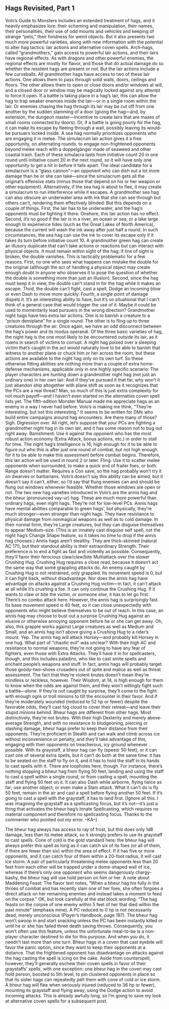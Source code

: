 ## Hags Revisited, Part 1

Volo’s Guide to Monsters includes an extended treatment of hags, and it heavily emphasizes lore: their scheming and manipulation, their names, their personalities, their use of odd mounts and vehicles and keeping of strange “pets,” their fondness for weird objects. But it also presents two much more powerful varieties, along with new information with the potential to alter hag tactics: lair actions and alternative coven spells.
Arch-hags, called “grandmothers,” gain access to powerful lair actions, and their lairs have regional effects. As with dragons and other powerful enemies, the regional effects are mostly for flavor, and those that do actual damage do so whether the resident hags are present or not. But the lair actions include a few curveballs.
All grandmother hags have access to two of these lair actions. One allows them to pass through solid walls, doors, ceilings and floors. The other allows them to open or close doors and/or windows at will, and a closed door or window may be magically locked against any attempt to force it open. If a battle is taking place in a hag’s lair, this can allow the hag to trap weaker enemies inside the lair—or in a single room within the lair. Or enemies chasing the hag through its lair may be cut off from one another by the sudden slamming of a door (giving the hag—and, by extension, the dungeon master—incentive to create lairs that are mazes of small rooms connected by doors). Or, if a battle is going poorly for the hag, it can make its escape by fleeing through a wall, possibly leaving its would-be pursuers locked inside.
A sea hag normally prioritizes opponents who are engaging it in melee. The simulacrum lair action gives it a free opportunity, on alternating rounds, to engage non-frightened opponents beyond melee reach with a doppelgänger made of seaweed and other coastal trash. Each of these simulacra lasts from initiative count 20 in one round until initiative count 20 in the next round, so it will have only one opportunity to get a hit in before it falls apart. The ideal candidate for a simulacrum is a “glass cannon”—an opponent who can dish out a lot more damage than he or she can take—since the simulacrum gets all the original’s offensive stats (minus those that depend on his or her weapon or other equipment). Alternatively, if the sea hag is about to flee, it may create a simulacrum to run interference while it escapes.
A grandmother sea hag can also obscure an underwater area with ink that she can see through but others can’t, rendering them effectively blinded. But this depends on a couple of things. First, the lair has to be underwater, and the hag’s opponents must be fighting it there. Onshore, this lair action has no effect. Second, it’s no good if the lair is in a river, an ocean or sea, or a lake large enough to experience tides (such as the Great Lakes of North America), because the current will wash the ink away after just half a round. In such circumstances, the sea hag can use the ink to cover its escape only if it takes its turn before initiative count 10.
A grandmother green hag can create an illusory duplicate that can’t take actions or reactions but can interact with physical objects. It must remain within sight of the hag; if line of sight is broken, the double vanishes. This is tactically problematic for a few reasons. First, no one who sees what happens can mistake the double for the original (although the act of handling a physical object may create enough doubt in anyone who observes it to pose the question of whether the double is something more than just an illusion). Second, since the hag must keep it in view, the double can’t stand in for the hag while it makes an escape. Third, the double can’t fight, cast a spell, Dodge an incoming blow or even Dash to move more quickly. Fourth, a single point of damage dispels it. It’s an interesting ability to have, but it’s so situational that I can’t think of a general case that would trigger the use of it. Maybe it could be used to momentarily lead pursuers in the wrong direction?
Grandmother night hags have two extra lair actions. One is to banish a creature to a “prison demiplane” for a single round. The other is to fling up to three creatures through the air. Once again, we have an odd disconnect between the hag’s power and its modus operandi. Of the three basic varieties of hag, the night hag is the one most likely to be encountered outside its lair, as it roams in search of victims to corrupt. A night hag poised over a sleeping victim that’s caught in the act would naturally love to be able to banish that witness to another plane or chuck him or her across the room, but these actions are available to the night hag only on its own turf. So these otherwise fitting abilities are nothing more than a couple of extra home-defense mechanisms, applicable only in one highly specific scenario: The player characters are hunting down a grandmother night hag (not just an ordinary one) in her own lair. And if they’ve pursued it that far, why won’t it just abandon ship altogether with plane shift as soon as it recognizes that the PCs are a real threat?
Man, so much of this is just extra complexity for not much payoff—and I haven’t even started on the alternative coven spell lists yet. The fifth-edition Monster Manual made me appreciate hags as an enemy in a way I never had before. Volo’s is making me think, “They’re interesting, but not this interesting.” It seems to be written for DMs who build entire campaigns around hag encounters. Are there many of those?
Sigh. Digression over. All right, let’s suppose that your PCs are fighting a grandmother night hag in its own lair, and it has some reason not to bug out right away. Banishment: Use it against the opponent who has the most robust action economy (Extra Attack, bonus actions, etc.) in order to stall for time. The night hag’s Intelligence is 16, high enough for it to be able to figure out who this is after just one round of combat, but not high enough for it to be able to make this assessment before combat begins. Therefore, this lair action will be used in round 2 or later. Fling: Use it to scatter melee opponents when surrounded, to make a quick end of frailer foes, or both. Range doesn’t matter. Requires a Con save, so the hag probably won’t try it on dwarves or barbarians. Volo’s doesn’t say this ability can be aimed, but it doesn’t say it can’t, either, so I’d say that flung enemies can and should be flung out windows whenever feasible. Whether those windows are open or not.
The two new hag varieties introduced in Volo’s are the annis hag and the bheur (pronounced vay-ur) hag. These are much more powerful than ordinary hags, even night hags. They’re not for low-level PCs.
Annis hags have mental abilities comparable to green hags’, but physically, they’re much stronger—even stronger than night hags. They have resistance to physical damage from nonmagical weapons as well as to cold damage. In their normal form, they’re Large creatures, but they can disguise themselves to appear Medium-size. (This is an innately cast disguise self spell, not the night hag’s Change Shape feature, so it takes no time to drop if the annis hag chooses.)
Annis hags aren’t stealthy. They are thick-skinned (natural AC 17!), but their standout ability is their extraordinary Strength. Their preference is to end a fight as fast and violently as possible. Consequently, they’ll favor their ferocious claw/claw/bite Multiattack over the slower Crushing Hug.
Crushing Hug requires a close read, because it doesn’t act the same way that some grappling attacks do. An enemy caught by Crushing Hug is not restrained, only grappled. Its movement speed is 0, but it can fight back, without disadvantage. Nor does the annis hag have advantage on attacks against a Crushing Hug victim—in fact, it can’t attack at all while it’s crushing a foe. It can only continue the Crushing Hug. If it wants to claw or bite the victim, or someone else, it has to let go first. There’s no combo attack here.
However, the annis hag is surprisingly fast. Its base movement speed is 40 feet, so it can close unexpectedly with opponents who might believe themselves to be out of reach. In this case, an annis hag may choose to bust out a surprise Crushing Hug against an elusive or otherwise annoying opponent before he or she can get away. Oh, also, this grapple works against Large creatures as well as Medium and Small, and an annis hag isn’t above giving a Crushing Hug to a rider’s mount. Yep. The annis hag will attack Horsey—and probably kill Horsey in one hug. What part of “chaotic evil” was unclear?
With their high AC and resistance to normal weapons, they’re not going to have any fear of fighters, even those with Extra Attacks. They’ll have it in for spellcasters, though, and this includes paladins, who like to cast smite spells and enchant people’s weapons and stuff. In fact, annis hags will probably target those goody-two-shoes crusaders out of spite and malice as well as threat assessment.
The fact that they’re violent brutes doesn’t mean they’re mindless or reckless, however. Their Wisdom, at 14, is high enough for them to know when the odds are against them, and they won’t willingly fight such a battle—alone. If they’re not caught by surprise, they’ll come to the fight with enough ogre or troll minions to tilt the encounter in their favor. And if they’re moderately wounded (reduced to 52 hp or fewer) despite the favorable odds, they’ll cast fog cloud to cover their retreat—and leave their stupid minions behind.
Bheur hags are different from other hags. Most distinctively, they’re not brutes. With their high Dexterity and merely above-average Strength, and with no resistance to bludgeoning, piercing or slashing damage, bheur hags prefer to keep their distance from their opponents. They’re proficient in Stealth and can walk and climb across ice without inconvenience or penalty, and they’ll take advantage of this, engaging with their opponents on treacherous, icy ground whenever possible.
With its graystaff, a bheur hag can fly (speed: 50 feet), or it can cast one of several extra spells, but it can’t do both at the same time: it has to be seated on the staff to fly on it, and it has to hold the staff in its hands to cast spells with it. There are loopholes here, though. For instance, there’s nothing stopping a bheur hag from flying 50 feet, landing and using the staff to cast a spell within a single round, or from casting a spell, mounting the staff and flying 50 feet on it. It can also Dash while airborne, flying twice as far; use another object; or even make a Slam attack. What it can’t do is fly 50 feet, remain in the air and cast a spell before flying another 50 feet. If it’s going to cast a spell with the graystaff, it has to land first. [Ignore all this. I was imagining the graystaff as a spellcasting focus, but it’s not—it’s just a thing that activates the bheur hag’s Innate Spellcasting, which requires no material component and therefore no spellcasting focus. Thanks to the commenter who pointed out my error. –KA–]

The bheur hag always has access to ray of frost, but this does only 1d8 damage, less than its melee attack, so it strongly prefers to use its graystaff to cast spells. Cone of cold is the gold standard here: the bheur hag will always prefer this spell as long as it can catch six of its foes (or all of them, if there are fewer than six) within the area of effect. If it has five or more opponents, and it can catch four of them within a 20-foot radius, it will cast ice storm. A pair of particularly threatening melee opponents less than 20 feet from each other will be trapped under a dome-shaped wall of ice, whereas if there’s only one opponent who seems dangerously chargy-bashy, the bheur hag will use hold person on him or her.
A note about Maddening Feast: The flavor text notes, “When a bheur hag his fully in the throes of combat and has recently slain one of her foes, she often forgoes a direct attack on her remaining enemies and instead takes a moment to feed on the corpse.” OK, but look carefully at the stat block wording: “The hag feasts on the corpse of one enemy within 5 feet of her that died within the past minute” (emphasis mine). A PC reduced to 0 hp is not necessarily dead, merely unconscious (Player’s Handbook, page 197). The bheur hag won’t swoop in and start snacking unless the PC has been instantly killed or until he or she has failed three death saving throws. Consequently, you won’t often use this feature, unless the unfortunate meal-to-be is a non-player character destined to die for this purpose. And when you do, it needn’t last more than one turn.
Bheur hags in a coven that cast eyebite will favor the panic option, since they want to keep their opponents at a distance. That the frightened opponent has disadvantage on attacks against the hag casting the spell is icing on the cake. Aside from counterspell, however, they’ll generally eschew their coven spells in favor of their graystaffs’ spells, with one exception: one bheur hag in the coven may cast hold person, boosted to 5th level, to pin clustered opponents in place so that its sister hags can repeatedly pelt them with cone of cold or ice storm.
A bheur hag will flee when seriously injured (reduced to 36 hp or fewer), mounting its graystaff and flying away, using the Dodge action to avoid incoming attacks.
This is already awfully long, so I’m going to save my look at alternative coven spells for a subsequent post.
